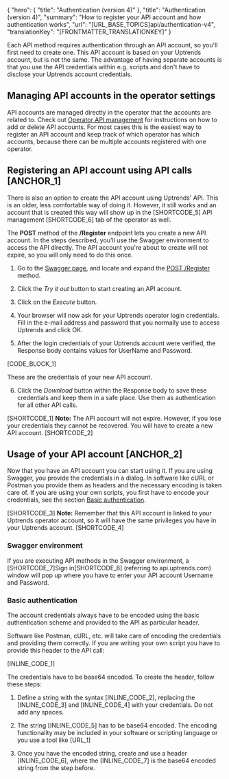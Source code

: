 {
  "hero": {
    "title": "Authentication (version 4)"
  },
  "title": "Authentication (version 4)",
  "summary": "How to register your API account and how authentication works",
  "url": "[URL_BASE_TOPICS]api/authentication-v4",
  "translationKey": "[FRONTMATTER_TRANSLATIONKEY]"
}

Each API method requires authentication through an API account, so you'll first need to create one. This API account is based on your Uptrends account, but is not the same. The advantage of having separate accounts is that you use the API credentials within e.g. scripts and don't have to disclose your Uptrends account credentials.

## Managing API accounts in the operator settings

API accounts are managed directly in the operator that the accounts are related to. Check out [Operator API management]([LINK_URL_1]) for instructions on how to add or delete API accounts. For most cases this is the easiest way to register an API account and keep track of which operator has which accounts, because there can be multiple accounts registered with one operator.

## Registering an API account using API calls [ANCHOR_1]

There is also an option to create the API account using Uptrends' API. This is an older, less comfortable way of doing it. However, it still works and an account that is created this way will show up in the [SHORTCODE_5] API management [SHORTCODE_6] tab of the operator as well.

The **POST** method of the **/Register** endpoint lets you create a new API account. In the steps described, you'll use the Swagger environment to access the API directly. The API account you're about to create will not expire, so you will only need to do this once.  

1.  Go to the [Swagger page]([LINK_URL_2]), and locate and expand the [POST /Register]([LINK_URL_3]) method.

2.  Click the *Try it out* button to start creating an API account.

3.  Click on the *Execute* button.

4.  Your browser will now ask for your Uptrends operator login credentials. Fill in the e-mail address and password that you normally use to access Uptrends and click OK.

5.  After the login credentials of your Uptrends account were verified, the Response body contains values for UserName and Password.  

[CODE_BLOCK_1]              
    
These are the credentials of your new API account.

6.  Click the *Download* button within the Response body to save these credentials and keep them in a safe place. Use them as authentication for all other API calls.

[SHORTCODE_1]
**Note:** The API account will not expire. However, if you lose your credentials they cannot be recovered. You will have to create a new API account.
[SHORTCODE_2]

## Usage of your API account [ANCHOR_2]

Now that you have an API account you can start using it. If you are using Swagger, you provide the credentials in a dialog. In software like cURL or Postman you provide them as headers and the necessary encoding is taken care of. If you are using your own scripts, you first have to encode your credentials, see the section [Basic authentication]([LINK_URL_4]).

[SHORTCODE_3]
**Note:** Remember that this API account is linked to your Uptrends operator account, so it will have the same privileges you have in your Uptrends account.
[SHORTCODE_4]

### Swagger environment

If you are executing API methods in the Swagger environment, a [SHORTCODE_7]Sign in[SHORTCODE_8] (referring to api.uptrends.com) window will pop up where you have to enter your API account Username and Password.

### Basic authentication

The account credentials always have to be encoded using the basic authentication scheme and provided to the API as particular header.

Software like Postman, cURL, etc. will take care of encoding the credentials and providing them correctly. If you are writing your own script you have to provide this header to the API call:

[INLINE_CODE_1]

The credentials have to be base64 encoded. To create the header, follow these steps:

1.  Define a string with the syntax [INLINE_CODE_2], replacing the [INLINE_CODE_3] and [INLINE_CODE_4] with your credentials. Do not add any spaces.

2.  The string [INLINE_CODE_5] has to be base64 encoded. The encoding functionality may be included in your software or scripting language or you use a tool like [URL_1]

3.  Once you have the encoded string, create and use a header [INLINE_CODE_6], where the [INLINE_CODE_7] is the base64 encoded string from the step before.

